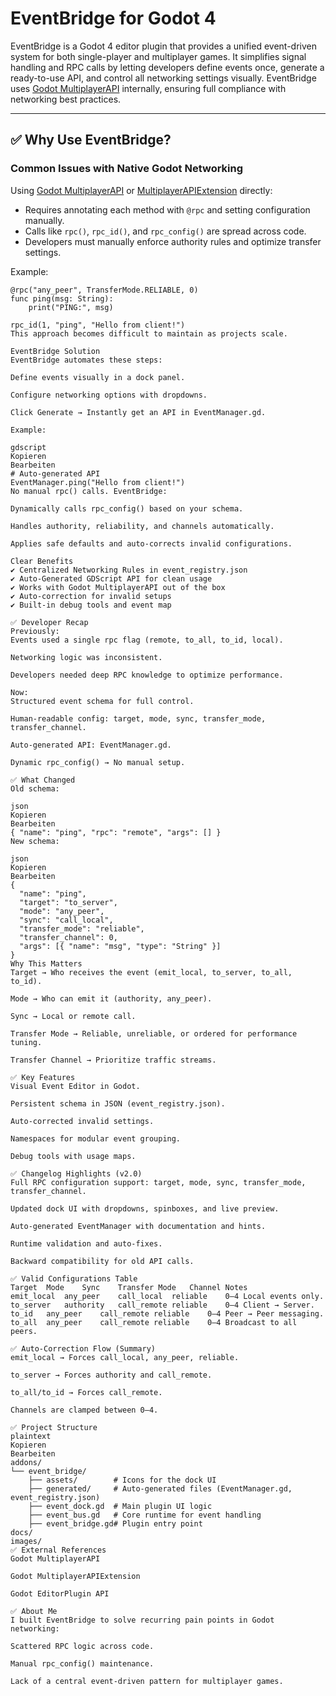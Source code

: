 # EventBridge for Godot 4

EventBridge is a Godot 4 editor plugin that provides a unified event-driven system for both single-player and multiplayer games. It simplifies signal handling and RPC calls by letting developers define events once, generate a ready-to-use API, and control all networking settings visually. EventBridge uses [Godot MultiplayerAPI](https://docs.godotengine.org/en/stable/classes/class_multiplayerapi.html) internally, ensuring full compliance with networking best practices.

---

## ✅ Why Use EventBridge?

### Common Issues with Native Godot Networking
Using [Godot MultiplayerAPI](https://docs.godotengine.org/en/stable/classes/class_multiplayerapi.html) or [MultiplayerAPIExtension](https://docs.godotengine.org/en/stable/classes/class_multiplayerapiextension.html) directly:
- Requires annotating each method with `@rpc` and setting configuration manually.
- Calls like `rpc()`, `rpc_id()`, and `rpc_config()` are spread across code.
- Developers must manually enforce authority rules and optimize transfer settings.

Example:
```gdscript
@rpc("any_peer", TransferMode.RELIABLE, 0)
func ping(msg: String):
    print("PING:", msg)

rpc_id(1, "ping", "Hello from client!")
This approach becomes difficult to maintain as projects scale.

EventBridge Solution
EventBridge automates these steps:

Define events visually in a dock panel.

Configure networking options with dropdowns.

Click Generate → Instantly get an API in EventManager.gd.

Example:

gdscript
Kopieren
Bearbeiten
# Auto-generated API
EventManager.ping("Hello from client!")
No manual rpc() calls. EventBridge:

Dynamically calls rpc_config() based on your schema.

Handles authority, reliability, and channels automatically.

Applies safe defaults and auto-corrects invalid configurations.

Clear Benefits
✔ Centralized Networking Rules in event_registry.json
✔ Auto-Generated GDScript API for clean usage
✔ Works with Godot MultiplayerAPI out of the box
✔ Auto-correction for invalid setups
✔ Built-in debug tools and event map

✅ Developer Recap
Previously:
Events used a single rpc flag (remote, to_all, to_id, local).

Networking logic was inconsistent.

Developers needed deep RPC knowledge to optimize performance.

Now:
Structured event schema for full control.

Human-readable config: target, mode, sync, transfer_mode, transfer_channel.

Auto-generated API: EventManager.gd.

Dynamic rpc_config() → No manual setup.

✅ What Changed
Old schema:

json
Kopieren
Bearbeiten
{ "name": "ping", "rpc": "remote", "args": [] }
New schema:

json
Kopieren
Bearbeiten
{
  "name": "ping",
  "target": "to_server",
  "mode": "any_peer",
  "sync": "call_local",
  "transfer_mode": "reliable",
  "transfer_channel": 0,
  "args": [{ "name": "msg", "type": "String" }]
}
Why This Matters
Target → Who receives the event (emit_local, to_server, to_all, to_id).

Mode → Who can emit it (authority, any_peer).

Sync → Local or remote call.

Transfer Mode → Reliable, unreliable, or ordered for performance tuning.

Transfer Channel → Prioritize traffic streams.

✅ Key Features
Visual Event Editor in Godot.

Persistent schema in JSON (event_registry.json).

Auto-corrected invalid settings.

Namespaces for modular event grouping.

Debug tools with usage maps.

✅ Changelog Highlights (v2.0)
Full RPC configuration support: target, mode, sync, transfer_mode, transfer_channel.

Updated dock UI with dropdowns, spinboxes, and live preview.

Auto-generated EventManager with documentation and hints.

Runtime validation and auto-fixes.

Backward compatibility for old API calls.

✅ Valid Configurations Table
Target	Mode	Sync	Transfer Mode	Channel	Notes
emit_local	any_peer	call_local	reliable	0–4	Local events only.
to_server	authority	call_remote	reliable	0–4	Client → Server.
to_id	any_peer	call_remote	reliable	0–4	Peer → Peer messaging.
to_all	any_peer	call_remote	reliable	0–4	Broadcast to all peers.

✅ Auto-Correction Flow (Summary)
emit_local → Forces call_local, any_peer, reliable.

to_server → Forces authority and call_remote.

to_all/to_id → Forces call_remote.

Channels are clamped between 0–4.

✅ Project Structure
plaintext
Kopieren
Bearbeiten
addons/
└── event_bridge/
    ├── assets/        # Icons for the dock UI
    ├── generated/     # Auto-generated files (EventManager.gd, event_registry.json)
    ├── event_dock.gd  # Main plugin UI logic
    ├── event_bus.gd   # Core runtime for event handling
    ├── event_bridge.gd# Plugin entry point
docs/
images/
✅ External References
Godot MultiplayerAPI

Godot MultiplayerAPIExtension

Godot EditorPlugin API

✅ About Me
I built EventBridge to solve recurring pain points in Godot networking:

Scattered RPC logic across code.

Manual rpc_config() maintenance.

Lack of a central event-driven pattern for multiplayer games.
